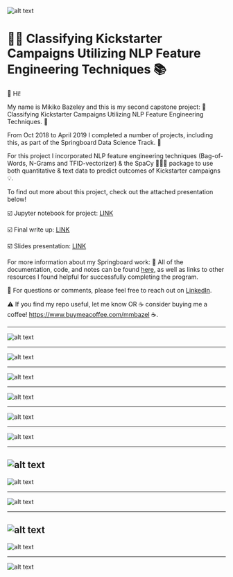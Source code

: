 ![alt text](
       https://github.com/MMBazel/springboard-program/blob/master/0.jpg
      )



# 🕵️‍♀️ Classifying Kickstarter Campaigns Utilizing NLP Feature Engineering Techniques 📚

👋 Hi!

My name is Mikiko Bazeley and this is my second capstone project: 
🔬 Classifying Kickstarter Campaigns Utilizing NLP Feature Engineering Techniques. 📖

From Oct 2018 to April 2019 I completed a number of projects, including this, as part of the Springboard Data Science Track. 🧠

For this project I incorporated NLP feature engineering techniques (Bag-of-Words, N-Grams and TFID-vectorizer) & the SpaCy 👩🏻‍🚀 package to use both quantitative & text data to predict outcomes of Kickstarter campaigns 💡.


To find out more about this project, check out the attached presentation below! 

☑️ Jupyter notebook for project: [LINK](https://github.com/MMBazel/Predicting-Kickstarter-Campaign-Outcomes-Using-NLP-Feature-Engineering/blob/master/Model%2BAnalysis/Capstone%202%20-%20Kickstarter%20-%20Final%20Submission.ipynb)  

☑️ Final write up: [LINK](https://github.com/MMBazel/Predicting-Kickstarter-Campaign-Outcomes-Using-NLP-Feature-Engineering/blob/master/Capstone%202_%20Final%20Summary.pdf) 

☑️ Slides presentation: [LINK](https://github.com/MMBazel/Predicting-Kickstarter-Campaign-Outcomes-Using-NLP-Feature-Engineering/tree/master/Detailed%20Milestone%20Reports) 


For more information about my Springboard work: 
📝 All of the documentation, code, and notes can be found [here](https://github.com/MMBazel/springboard-program), as well as links to other resources I found helpful for successfully completing the program. 

💬 For questions or comments, please feel free to reach out on [LinkedIn](https://www.linkedin.com/in/mikikobazeley/). 

⚠️ If you find my repo useful, let me know OR ☕ consider buying me a coffee! https://www.buymeacoffee.com/mmbazel ☕.

--------------------------------------------------------------------------------------------------------------------------------


![alt text](https://github.com/MMBazel/Predicting-Kickstarter-Campaign-Outcomes-Using-NLP-Feature-Engineering/blob/master/Slide%20JPGs/Slide1.JPG?raw=true
      )
      
-------------------------------------------------------------------------------------------------------------------------------- 

![alt text](https://github.com/MMBazel/Predicting-Kickstarter-Campaign-Outcomes-Using-NLP-Feature-Engineering/blob/master/Slide%20JPGs/Slide2.JPG?raw=true
      )

--------------------------------------------------------------------------------------------------------------------------------
![alt text](https://github.com/MMBazel/Predicting-Kickstarter-Campaign-Outcomes-Using-NLP-Feature-Engineering/blob/master/Slide%20JPGs/Slide3.JPG?raw=true
      )

--------------------------------------------------------------------------------------------------------------------------------
![alt text](https://github.com/MMBazel/Predicting-Kickstarter-Campaign-Outcomes-Using-NLP-Feature-Engineering/blob/master/Slide%20JPGs/Slide4.JPG?raw=true
      )

--------------------------------------------------------------------------------------------------------------------------------
![alt text](https://github.com/MMBazel/Predicting-Kickstarter-Campaign-Outcomes-Using-NLP-Feature-Engineering/blob/master/Slide%20JPGs/Slide5.JPG?raw=true
      )

--------------------------------------------------------------------------------------------------------------------------------
![alt text](https://github.com/MMBazel/Predicting-Kickstarter-Campaign-Outcomes-Using-NLP-Feature-Engineering/blob/master/Slide%20JPGs/Slide6.JPG?raw=true
      )
      
--------------------------------------------------------------------------------------------------------------------------------
![alt text](https://github.com/MMBazel/Predicting-Kickstarter-Campaign-Outcomes-Using-NLP-Feature-Engineering/blob/master/Slide%20JPGs/Slide7.JPG?raw=true
      )
--------------------------------------------------------------------------------------------------------------------------------
![alt text](https://github.com/MMBazel/Predicting-Kickstarter-Campaign-Outcomes-Using-NLP-Feature-Engineering/blob/master/Slide%20JPGs/Slide8.JPG?raw=true
      )

--------------------------------------------------------------------------------------------------------------------------------
![alt text](https://github.com/MMBazel/Predicting-Kickstarter-Campaign-Outcomes-Using-NLP-Feature-Engineering/blob/master/Slide%20JPGs/Slide9.JPG?raw=true
      )

--------------------------------------------------------------------------------------------------------------------------------
![alt text](https://github.com/MMBazel/Predicting-Kickstarter-Campaign-Outcomes-Using-NLP-Feature-Engineering/blob/master/Slide%20JPGs/Slide10.JPG?raw=true
      )
--------------------------------------------------------------------------------------------------------------------------------
![alt text](https://github.com/MMBazel/Predicting-Kickstarter-Campaign-Outcomes-Using-NLP-Feature-Engineering/blob/master/Slide%20JPGs/Slide11.JPG?raw=true
      )
      
--------------------------------------------------------------------------------------------------------------------------------
![alt text](https://github.com/MMBazel/Predicting-Kickstarter-Campaign-Outcomes-Using-NLP-Feature-Engineering/blob/master/Slide%20JPGs/Slide12.JPG?raw=true
      )

